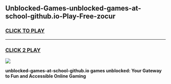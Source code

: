 
## Unblocked-Games-unblocked-games-at-school-github.io-Play-Free-zocur
<h3>
<a href="https://premium76.site?title=unblocked-games-at-school-github.io&ref=23A">CLICK TO PLAY</a></h3>
<hr>

<h3>
<a href="https://premium76.site?title=unblocked-games-at-school-github.io&ref=23A">CLICK 2 PLAY</a>
  
</h3>

<a href="https://premium76.site?title=unblocked-games-at-school-github.io&ref=23A"><img src="https://clearcache.store/games.png"></a>


**unblocked-games-at-school-github.io games unblocked: Your Gateway to Fun and Accessible Online Gaming**
